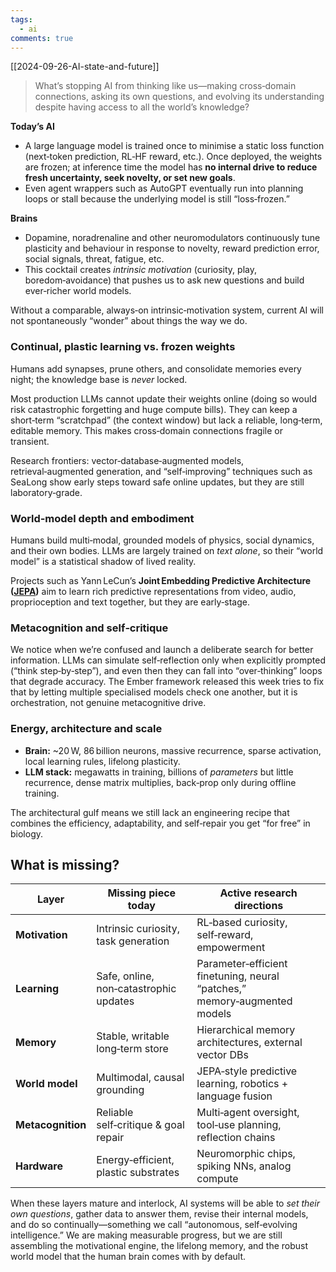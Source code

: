 ```yaml
---
tags:
  - ai
comments: true
---
```

[[2024-09-26-AI-state-and-future]]

> What’s stopping AI from thinking like us—making cross‑domain connections, asking its own questions, and evolving its understanding despite having access to all the world’s knowledge?

**Today’s AI**
- A large language model is trained once to minimise a static loss function (next‑token prediction, RL‑HF reward, etc.). Once deployed, the weights are frozen; at inference time the model has **no internal drive to reduce fresh uncertainty, seek novelty, or set new goals**.
- Even agent wrappers such as AutoGPT eventually run into planning loops or stall because the underlying model is still “loss‑frozen.” 

**Brains**
- Dopamine, noradrenaline and other neuromodulators continuously tune plasticity and behaviour in response to novelty, reward prediction error, social signals, threat, fatigue, etc. 
- This cocktail creates _intrinsic motivation_ (curiosity, play, boredom‑avoidance) that pushes us to ask new questions and build ever‑richer world models. 

Without a comparable, always‑on intrinsic‑motivation system, current AI will not spontaneously “wonder” about things the way we do.

### **Continual, plastic learning vs. frozen weights**
Humans add synapses, prune others, and consolidate memories every night; the knowledge base is _never_ locked.

Most production LLMs cannot update their weights online (doing so would risk catastrophic forgetting and huge compute bills). They can keep a short‑term “scratchpad” (the context window) but lack a reliable, long‑term, editable memory. This makes cross‑domain connections fragile or transient. 

Research frontiers: vector‑database‑augmented models, retrieval‑augmented generation, and “self‑improving” techniques such as SeaLong show early steps toward safe online updates, but they are still laboratory‑grade.

### **World‑model depth and embodiment**
Humans build multi‑modal, grounded models of physics, social dynamics, and their own bodies. LLMs are largely trained on _text alone_, so their “world model” is a statistical shadow of lived reality.

Projects such as Yann LeCun’s **Joint Embedding Predictive Architecture ([JEPA](https://www.youtube.com/watch?v=ETZfkkv6V7Y))** aim to learn rich predictive representations from video, audio, proprioception and text together, but they are early‑stage.

### **Metacognition and self‑critique**
We notice when we’re confused and launch a deliberate search for better information. LLMs can simulate self‑reflection only when explicitly prompted (“think step‑by‑step”), and even then they can fall into “over‑thinking” loops that degrade accuracy. The Ember framework released this week tries to fix that by letting multiple specialised models check one another, but it is orchestration, not genuine metacognitive drive.

### **Energy, architecture and scale**
- **Brain:** ~20 W, 86 billion neurons, massive recurrence, sparse activation, local learning rules, lifelong plasticity.
- **LLM stack:** megawatts in training, billions of _parameters_ but little recurrence, dense matrix multiplies, back‑prop only during offline training.

The architectural gulf means we still lack an engineering recipe that combines the efficiency, adaptability, and self‑repair you get “for free” in biology.

## **What is** missing?

| **Layer**         | **Missing piece today**                | **Active research directions**                                            |
| ----------------- | -------------------------------------- | ------------------------------------------------------------------------- |
| **Motivation**    | Intrinsic curiosity, task generation   | RL‑based curiosity, self‑reward, empowerment                              |
| **Learning**      | Safe, online, non‑catastrophic updates | Parameter‑efficient finetuning, neural “patches,” memory‑augmented models |
| **Memory**        | Stable, writable long‑term store       | Hierarchical memory architectures, external vector DBs                    |
| **World model**   | Multimodal, causal grounding           | JEPA‑style predictive learning, robotics + language fusion                |
| **Metacognition** | Reliable self‑critique & goal repair   | Multi‑agent oversight, tool‑use planning, reflection chains               |
| **Hardware**      | Energy‑efficient, plastic substrates   | Neuromorphic chips, spiking NNs, analog compute                           |
When these layers mature and interlock, AI systems will be able to _set their own questions_, gather data to answer them, revise their internal models, and do so continually—something we call “autonomous, self‑evolving intelligence.” We are making measurable progress, but we are still assembling the motivational engine, the lifelong memory, and the robust world model that the human brain comes with by default.